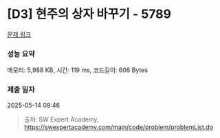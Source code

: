 # [D3] 현주의 상자 바꾸기 - 5789 

[문제 링크](https://swexpertacademy.com/main/code/problem/problemDetail.do?contestProbId=AWYygN36Qn8DFAVm) 

### 성능 요약

메모리: 5,988 KB, 시간: 119 ms, 코드길이: 606 Bytes

### 제출 일자

2025-05-14 09:46



> 출처: SW Expert Academy, https://swexpertacademy.com/main/code/problem/problemList.do